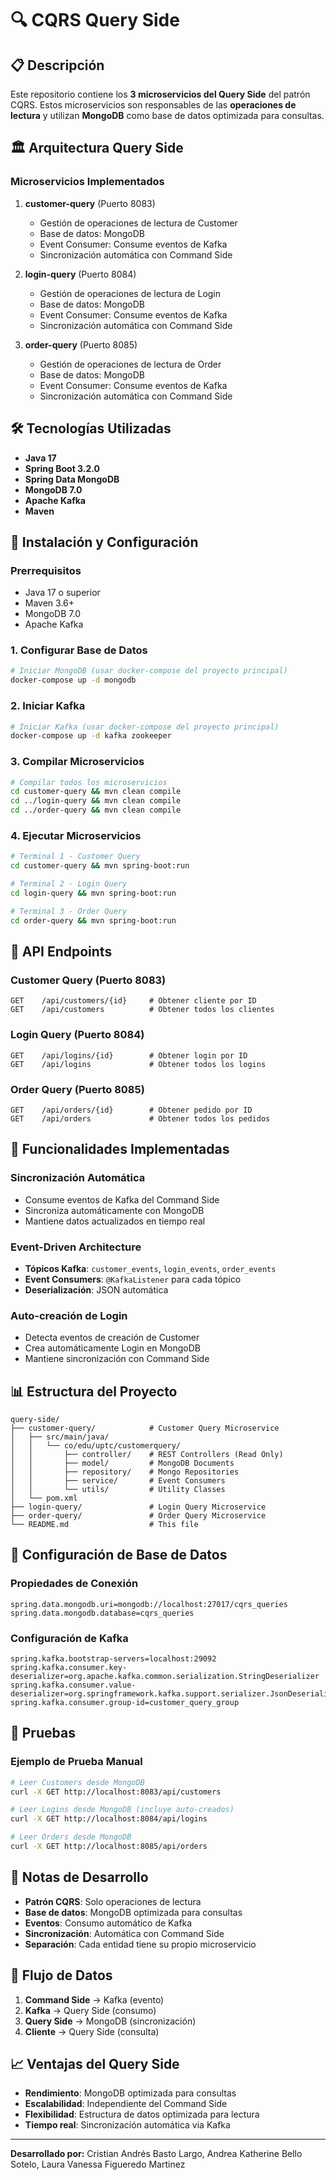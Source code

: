 # 🔍 CQRS Query Side

## 📋 Descripción
Este repositorio contiene los **3 microservicios del Query Side** del patrón CQRS. Estos microservicios son responsables de las **operaciones de lectura** y utilizan **MongoDB** como base de datos optimizada para consultas.

## 🏛️ Arquitectura Query Side

### Microservicios Implementados

1. **customer-query** (Puerto 8083)
   - Gestión de operaciones de lectura de Customer
   - Base de datos: MongoDB
   - Event Consumer: Consume eventos de Kafka
   - Sincronización automática con Command Side

2. **login-query** (Puerto 8084)
   - Gestión de operaciones de lectura de Login
   - Base de datos: MongoDB
   - Event Consumer: Consume eventos de Kafka
   - Sincronización automática con Command Side

3. **order-query** (Puerto 8085)
   - Gestión de operaciones de lectura de Order
   - Base de datos: MongoDB
   - Event Consumer: Consume eventos de Kafka
   - Sincronización automática con Command Side

## 🛠️ Tecnologías Utilizadas

- **Java 17**
- **Spring Boot 3.2.0**
- **Spring Data MongoDB**
- **MongoDB 7.0**
- **Apache Kafka**
- **Maven**

## 🚀 Instalación y Configuración

### Prerrequisitos

- Java 17 o superior
- Maven 3.6+
- MongoDB 7.0
- Apache Kafka

### 1. Configurar Base de Datos

```bash
# Iniciar MongoDB (usar docker-compose del proyecto principal)
docker-compose up -d mongodb
```

### 2. Iniciar Kafka

```bash
# Iniciar Kafka (usar docker-compose del proyecto principal)
docker-compose up -d kafka zookeeper
```

### 3. Compilar Microservicios

```bash
# Compilar todos los microservicios
cd customer-query && mvn clean compile
cd ../login-query && mvn clean compile
cd ../order-query && mvn clean compile
```

### 4. Ejecutar Microservicios

```bash
# Terminal 1 - Customer Query
cd customer-query && mvn spring-boot:run

# Terminal 2 - Login Query
cd login-query && mvn spring-boot:run

# Terminal 3 - Order Query
cd order-query && mvn spring-boot:run
```

## 📡 API Endpoints

### Customer Query (Puerto 8083)

```http
GET    /api/customers/{id}     # Obtener cliente por ID
GET    /api/customers          # Obtener todos los clientes
```

### Login Query (Puerto 8084)

```http
GET    /api/logins/{id}        # Obtener login por ID
GET    /api/logins             # Obtener todos los logins
```

### Order Query (Puerto 8085)

```http
GET    /api/orders/{id}        # Obtener pedido por ID
GET    /api/orders             # Obtener todos los pedidos
```

## 🎯 Funcionalidades Implementadas

### Sincronización Automática
- Consume eventos de Kafka del Command Side
- Sincroniza automáticamente con MongoDB
- Mantiene datos actualizados en tiempo real

### Event-Driven Architecture
- **Tópicos Kafka**: `customer_events`, `login_events`, `order_events`
- **Event Consumers**: `@KafkaListener` para cada tópico
- **Deserialización**: JSON automática

### Auto-creación de Login
- Detecta eventos de creación de Customer
- Crea automáticamente Login en MongoDB
- Mantiene sincronización con Command Side

## 📊 Estructura del Proyecto

```
query-side/
├── customer-query/            # Customer Query Microservice
│   ├── src/main/java/
│   │   └── co/edu/uptc/customerquery/
│   │       ├── controller/    # REST Controllers (Read Only)
│   │       ├── model/         # MongoDB Documents
│   │       ├── repository/    # Mongo Repositories
│   │       ├── service/       # Event Consumers
│   │       └── utils/         # Utility Classes
│   └── pom.xml
├── login-query/               # Login Query Microservice
├── order-query/               # Order Query Microservice
└── README.md                  # This file
```

## 🔧 Configuración de Base de Datos

### Propiedades de Conexión

```properties
spring.data.mongodb.uri=mongodb://localhost:27017/cqrs_queries
spring.data.mongodb.database=cqrs_queries
```

### Configuración de Kafka

```properties
spring.kafka.bootstrap-servers=localhost:29092
spring.kafka.consumer.key-deserializer=org.apache.kafka.common.serialization.StringDeserializer
spring.kafka.consumer.value-deserializer=org.springframework.kafka.support.serializer.JsonDeserializer
spring.kafka.consumer.group-id=customer_query_group
```

## 🧪 Pruebas

### Ejemplo de Prueba Manual

```bash
# Leer Customers desde MongoDB
curl -X GET http://localhost:8083/api/customers

# Leer Logins desde MongoDB (incluye auto-creados)
curl -X GET http://localhost:8084/api/logins

# Leer Orders desde MongoDB
curl -X GET http://localhost:8085/api/orders
```

## 📝 Notas de Desarrollo

- **Patrón CQRS**: Solo operaciones de lectura
- **Base de datos**: MongoDB optimizada para consultas
- **Eventos**: Consumo automático de Kafka
- **Sincronización**: Automática con Command Side
- **Separación**: Cada entidad tiene su propio microservicio

## 🔄 Flujo de Datos

1. **Command Side** → Kafka (evento)
2. **Kafka** → Query Side (consumo)
3. **Query Side** → MongoDB (sincronización)
4. **Cliente** → Query Side (consulta)

## 📈 Ventajas del Query Side

- **Rendimiento**: MongoDB optimizada para consultas
- **Escalabilidad**: Independiente del Command Side
- **Flexibilidad**: Estructura de datos optimizada para lectura
- **Tiempo real**: Sincronización automática via Kafka

---

**Desarrollado por:** Cristian Andrés Basto Largo, Andrea Katherine Bello Sotelo, Laura Vanessa Figueredo Martinez
